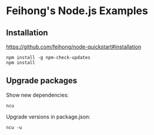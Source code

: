 # Feihong's Node.js Examples

## Installation

https://github.com/feihong/node-quickstart#installation

```
npm install -g npm-check-updates
npm install
```

## Upgrade packages

Show new dependencies:

```
ncu
```

Upgrade versions in package.json:

```
ncu -u
```
